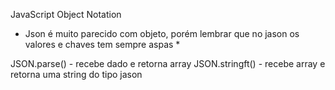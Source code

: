 JavaScript Object Notation

* Json é muito parecido com objeto, porém lembrar que no jason os valores e chaves tem sempre aspas *

JSON.parse() - recebe dado e retorna array
JSON.stringft() - recebe array e retorna uma string do tipo jason

